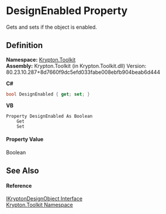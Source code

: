 # DesignEnabled Property


Gets and sets if the object is enabled.



## Definition
**Namespace:** <a href="79d2eac2-21f4-54ff-7552-b20c33c30600.md">Krypton.Toolkit</a>  
**Assembly:** Krypton.Toolkit (in Krypton.Toolkit.dll) Version: 80.23.10.287+8d7660f9dc5efd033fabe008ebfb904beab6d444

**C#**
``` C#
bool DesignEnabled { get; set; }
```
**VB**
``` VB
Property DesignEnabled As Boolean
	Get
	Set
```



#### Property Value
Boolean

## See Also


#### Reference
<a href="51a43a3a-1364-b461-9dba-67e4d5088935.md">IKryptonDesignObject Interface</a>  
<a href="79d2eac2-21f4-54ff-7552-b20c33c30600.md">Krypton.Toolkit Namespace</a>  
